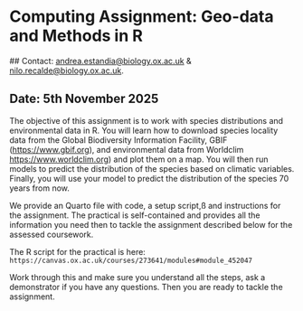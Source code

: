 # Computing Assignment: Geo-data and Methods in R

## Contact: andrea.estandia@biology.ox.ac.uk & nilo.recalde@biology.ox.ac.uk.
## Date: 5th November 2025

The objective of this assignment is to work with species distributions and environmental data in R. You will learn how to download species locality data from the Global Biodiversity Information Facility, GBIF (https://www.gbif.org), and environmental data from Worldclim https://www.worldclim.org) and plot them on a map. You will then run models to predict the distribution of the species based on climatic variables. Finally, you will use your model to predict the distribution of the species 70 years from now.

We provide an Quarto file with code, a setup script,ß and instructions for the assignment. The practical is self-contained and provides all the information you need then to tackle the assignment described below for the assessed coursework.

The R script for the practical is here: `https://canvas.ox.ac.uk/courses/273641/modules#module_452047`

Work through this and make sure you understand all the steps, ask a demonstrator if you have any questions. Then you are ready to tackle the assignment.
